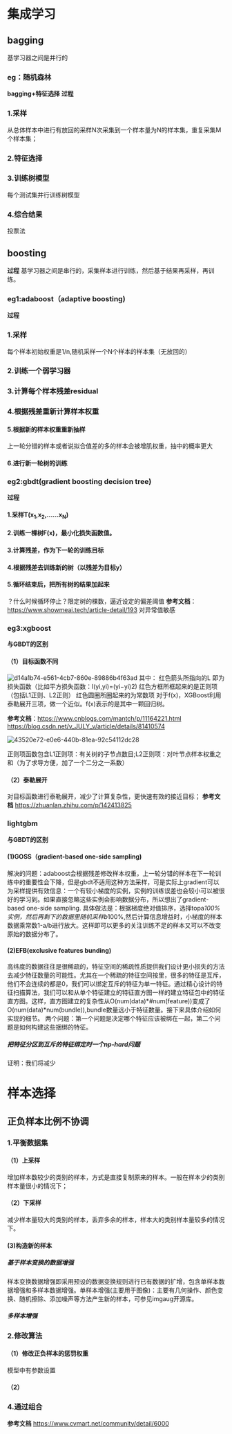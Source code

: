 # 集成学习
## bagging
基学习器之间是并行的
### eg：随机森林
**bagging+特征选择**
**过程**
### 1.采样
从总体样本中进行有放回的采样N次采集到一个样本量为N的样本集，重复采集M个样本集；
### 2.特征选择
### 3.训练树模型
每个测试集并行训练树模型
### 4.综合结果
投票法
## boosting
**过程**
基学习器之间是串行的，采集样本进行训练，然后基于结果再采样，再训练。
### eg1:adaboost（adaptive boosting)
**过程**
### 1.采样
每个样本初始权重是1/n,随机采样一个N个样本的样本集（无放回的）
### 2.训练一个弱学习器
### 3.计算每个样本残差residual
### 4.根据残差重新计算样本权重
#### 5.根据新的样本权重重新抽样
上一轮分错的样本或者说拟合值差的多的样本会被增肌权重，抽中的概率更大
#### 6.进行新一轮树的训练
### eg2:gbdt(gradient boosting decision tree)
**过程**
#### 1.采样T(x<sub>1</sub>,x<sub>2</sub>,......x<sub>N</sub>)
#### 2.训练一棵树F(x)，最小化损失函数值。
#### 3.计算残差，作为下一轮的训练目标
#### 4.根据残差去训练新的树（以残差为目标y）
#### 5.循环结束后，把所有树的结果加起来
？什么时候循环停止？限定树的棵数，逼近设定的偏差阈值
**参考文档**：https://www.showmeai.tech/article-detail/193
对异常值敏感
### eg3:xgboost
**与GBDT的区别**
#### （1）目标函数不同
![d14a1b74-e561-4cb7-860e-89886b4f63ad](https://github.com/user-attachments/assets/f9c641af-a6b8-4c98-b65e-1befb5a56de7)
其中：
红色箭头所指向的L 即为损失函数（比如平方损失函数：l(yi,yi)=(yi−yi)2)
红色方框所框起来的是正则项（包括L1正则、L2正则）
红色圆圈所圈起来的为常数项
对于f(x)，XGBoost利用泰勒展开三项，做一个近似。f(x)表示的是其中一颗回归树。

**参考文档**：https://www.cnblogs.com/mantch/p/11164221.html
https://blog.csdn.net/v_JULY_v/article/details/81410574


![43520e72-e0e6-440b-81ea-92c54112dc28](https://github.com/user-attachments/assets/edb9b2ea-3034-4083-8767-3899b0227c70)

正则项函数包含L1正则项：有关树的子节点数目;L2正则项：对叶节点样本权重之和（为了求导方便，加了一个二分之一系数）
#### （2）泰勒展开
对目标函数进行泰勒展开，减少了计算复杂性，更快速有效的接近目标；
**参考文档** https://zhuanlan.zhihu.com/p/142413825
### lightgbm
**与GBDT的区别**
#### (1)GOSS（gradient-based one-side sampling)
解决的问题：adaboost会根据残差修改样本权重，上一轮分错的样本在下一轮训练中的重要性会下降，但是gbdt不适用这种方法采样，可是实际上gradient可以为采样提供有效信息：一个有较小梯度的实例，实例的训练误差也会较小可以被很好的学习到。如果直接忽略这些实例会影响数据分布，所以想出了gradient-based one-side sampling.
具体做法是：根据梯度绝对值排序，选择topa*100%实例，然后再剩下的数据里随机采样b*100%,然后计算信息增益时，小梯度的样本数据乘常数1-a/b进行放大。这样即可以更多的关注训练不足的样本又可以不改变原始的数据分布了。
#### (2)EFB(exclusive features bunding)
高纬度的数据往往是很稀疏的，特征空间的稀疏性质提供我们设计更小损失的方法去减少特征数量的可能性。尤其在一个稀疏的特征空间按里，很多的特征是互斥，他们不会连续的都是0，我们可以绑定互斥的特征为单一特征。通过精心设计的特征扫描算法，我们可以和从单个特征建立的特征直方图一样的建立特征包中的特征直方图。这样，直方图建立的复杂性从O(num(data)*#num(feature))变成了O(num(data)*num(bundle)),bundle数量远小于特征数量。接下来具体介绍如何实现的细节。
两个问题：第一个问题是决定哪个特征应该被绑在一起，第二个问题是如何构建这些捆绑的特征。
##### 把特征分区到互斥的特征绑定时一个np-hard问题
证明：我们将减少

# 样本选择
## 正负样本比例不协调
### 1.平衡数据集
#### （1）上采样
增加样本数较少的类别的样本，方式是直接复制原来的样本。一般在样本少的类别样本量很小的情况下；
#### （2）下采样
减少样本量较大的类别的样本，丢弃多余的样本，样本大的类别样本量较多的情况下。
#### (3)构造新的样本
##### 基于样本变换的数据增强
样本变换数据增强即采用预设的数据变换规则进行已有数据的扩增，包含单样本数据增强和多样本数据增强。单样本增强(主要用于图像)：主要有几何操作、颜色变换、随机擦除、添加噪声等方法产生新的样本，可参见imgaug开源库。
##### 多样本增强
### 2.修改算法
#### （1）修改正负样本的惩罚权重
模型中有参数设置
#### （2） 
### 4.通过组合

**参考文档** https://www.cvmart.net/community/detail/6000
